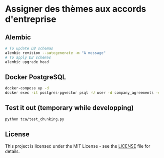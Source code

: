 # Assigner des thèmes aux accords d'entreprise

## Alembic

```bash
# To update DB schemas
alembic revision --autogenerate -m "A message"
# To apply DB schemas
alembic upgrade head
```

## Docker PostgreSQL

```bash
docker-compose up -d
docker exec -it postgres-pgvector psql -U user -d company_agreements -c "\d"
```

## Test it out (temporary while developping)

```bash
python tca/test_chunking.py
```

## License

This project is licensed under the MIT License - see the [LICENSE](LICENSE) file for details.
